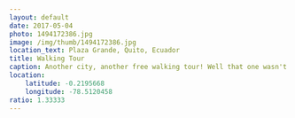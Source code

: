 ```yaml
---
layout: default
date: 2017-05-04
photo: 1494172386.jpg
image: /img/thumb/1494172386.jpg
location_text: Plaza Grande, Quito, Ecuador
title: Walking Tour
caption: Another city, another free walking tour! Well that one wasn't very entertaining but at least it gave us an impression of the city's s vibes. This square is the main one of the City with the presidential palace, the town hall and the oldest church in the capital.
location:
    latitude: -0.2195668
    longitude: -78.5120458
ratio: 1.33333
---
```


